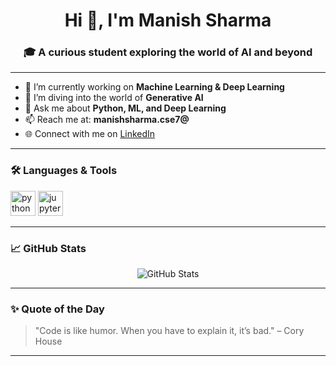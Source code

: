 <h1 align="center">Hi 👋, I'm Manish Sharma</h1>
<h3 align="center">🎓 A curious student exploring the world of AI and beyond</h3>

---

- 🔭 I’m currently working on **Machine Learning & Deep Learning**
- 🌱 I’m diving into the world of **Generative AI**
- 💬 Ask me about **Python, ML, and Deep Learning**
- 📫 Reach me at: **manishsharma.cse7@**
- 🌐 Connect with me on [LinkedIn](https://www.linkedin.com/in/manish-sharma-cs)

---

### 🛠️ Languages & Tools

<p align="left">
  <img src="https://cdn.jsdelivr.net/gh/devicons/devicon/icons/python/python-original.svg" height="40" alt="python"/>
  <img src="https://cdn.jsdelivr.net/gh/devicons/devicon/icons/jupyter/jupyter-original-wordmark.svg" height="40" alt="jupyter"/>
</p>

---

### 📈 GitHub Stats

<p align="center">
  <img src="https://github-readme-stats.vercel.app/api?username=manishsharma&show_icons=true&theme=tokyonight" alt="GitHub Stats" />
</p>

---

### ✨ Quote of the Day

> "Code is like humor. When you have to explain it, it’s bad." – Cory House

---

<!-- Optional visitor counter -->
<!-- ![Visitor Count](https://komarev.com/ghpvc/?username=manishsharma&color=brightgreen) -->

